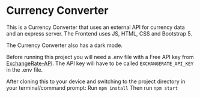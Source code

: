 # Currency Converter

This is a Currency Converter that uses an external API for currency data and an express server.
The Frontend uses JS, HTML, CSS and Bootstrap 5.

The Currency Converter also has a dark mode.

Before running this project you will need a .env file with a Free API key from <a href="https://www.exchangerate-api.com/" target="_blank">ExchangeRate-API</a>. The API key will have to be called `EXCHANGERATE_API_KEY` in the .env file.

After cloning this to your device and switching to the project directory in your terminal/command prompt:
Run `npm install`
Then run `npm start`